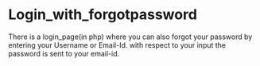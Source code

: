 # Login_with_forgotpassword
There is a login_page(in php) where you can also forgot your password by entering your Username or Email-Id.
with respect to your input the password is sent to your email-id.
